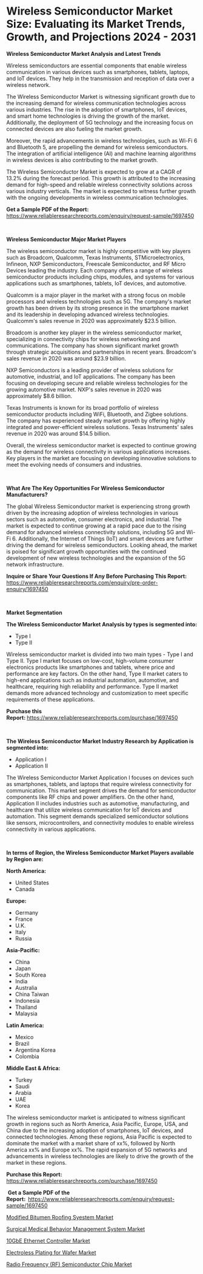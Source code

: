 <p><h1>Wireless Semiconductor Market Size: Evaluating its Market Trends, Growth, and Projections 2024 - 2031</h1></p><p><strong>Wireless Semiconductor Market Analysis and Latest Trends</strong></p>
<p><p>Wireless semiconductors are essential components that enable wireless communication in various devices such as smartphones, tablets, laptops, and IoT devices. They help in the transmission and reception of data over a wireless network.</p><p>The Wireless Semiconductor Market is witnessing significant growth due to the increasing demand for wireless communication technologies across various industries. The rise in the adoption of smartphones, IoT devices, and smart home technologies is driving the growth of the market. Additionally, the deployment of 5G technology and the increasing focus on connected devices are also fueling the market growth.</p><p>Moreover, the rapid advancements in wireless technologies, such as Wi-Fi 6 and Bluetooth 5, are propelling the demand for wireless semiconductors. The integration of artificial intelligence (AI) and machine learning algorithms in wireless devices is also contributing to the market growth.</p><p>The Wireless Semiconductor Market is expected to grow at a CAGR of 13.2% during the forecast period. This growth is attributed to the increasing demand for high-speed and reliable wireless connectivity solutions across various industry verticals. The market is expected to witness further growth with the ongoing developments in wireless communication technologies.</p></p>
<p><strong>Get a Sample PDF of the Report:&nbsp;</strong> <a href="https://www.reliableresearchreports.com/enquiry/request-sample/1697450">https://www.reliableresearchreports.com/enquiry/request-sample/1697450</a></p>
<p>&nbsp;</p>
<p><strong>Wireless Semiconductor Major Market Players</strong></p>
<p><p>The wireless semiconductor market is highly competitive with key players such as Broadcom, Qualcomm, Texas Instruments, STMicroelectronics, Infineon, NXP Semiconductors, Freescale Semiconductor, and RF Micro Devices leading the industry. Each company offers a range of wireless semiconductor products including chips, modules, and systems for various applications such as smartphones, tablets, IoT devices, and automotive.</p><p>Qualcomm is a major player in the market with a strong focus on mobile processors and wireless technologies such as 5G. The company's market growth has been driven by its strong presence in the smartphone market and its leadership in developing advanced wireless technologies. Qualcomm's sales revenue in 2020 was approximately $23.5 billion.</p><p>Broadcom is another key player in the wireless semiconductor market, specializing in connectivity chips for wireless networking and communications. The company has shown significant market growth through strategic acquisitions and partnerships in recent years. Broadcom's sales revenue in 2020 was around $23.9 billion.</p><p>NXP Semiconductors is a leading provider of wireless solutions for automotive, industrial, and IoT applications. The company has been focusing on developing secure and reliable wireless technologies for the growing automotive market. NXP's sales revenue in 2020 was approximately $8.6 billion.</p><p>Texas Instruments is known for its broad portfolio of wireless semiconductor products including WiFi, Bluetooth, and Zigbee solutions. The company has experienced steady market growth by offering highly integrated and power-efficient wireless solutions. Texas Instruments' sales revenue in 2020 was around $14.5 billion.</p><p>Overall, the wireless semiconductor market is expected to continue growing as the demand for wireless connectivity in various applications increases. Key players in the market are focusing on developing innovative solutions to meet the evolving needs of consumers and industries.</p></p>
<p>&nbsp;</p>
<p><strong>What Are The Key Opportunities For Wireless Semiconductor Manufacturers?</strong></p>
<p><p>The global Wireless Semiconductor market is experiencing strong growth driven by the increasing adoption of wireless technologies in various sectors such as automotive, consumer electronics, and industrial. The market is expected to continue growing at a rapid pace due to the rising demand for advanced wireless connectivity solutions, including 5G and Wi-Fi 6. Additionally, the Internet of Things (IoT) and smart devices are further driving the demand for wireless semiconductors. Looking ahead, the market is poised for significant growth opportunities with the continued development of new wireless technologies and the expansion of the 5G network infrastructure.</p></p>
<p><strong>Inquire or Share Your Questions If Any Before Purchasing This Report:</strong> <a href="https://www.reliableresearchreports.com/enquiry/pre-order-enquiry/1697450">https://www.reliableresearchreports.com/enquiry/pre-order-enquiry/1697450</a></p>
<p>&nbsp;</p>
<p><strong>Market Segmentation</strong></p>
<p><strong>The Wireless Semiconductor Market Analysis by types is segmented into:</strong></p>
<p><ul><li>Type I</li><li>Type II</li></ul></p>
<p><p>Wireless semiconductor market is divided into two main types - Type I and Type II. Type I market focuses on low-cost, high-volume consumer electronics products like smartphones and tablets, where price and performance are key factors. On the other hand, Type II market caters to high-end applications such as industrial automation, automotive, and healthcare, requiring high reliability and performance. Type II market demands more advanced technology and customization to meet specific requirements of these applications.</p></p>
<p><strong>Purchase this Report:&nbsp;</strong><a href="https://www.reliableresearchreports.com/purchase/1697450">https://www.reliableresearchreports.com/purchase/1697450</a></p>
<p>&nbsp;</p>
<p><strong>The Wireless Semiconductor Market Industry Research by Application is segmented into:</strong></p>
<p><ul><li>Application I</li><li>Application II</li></ul></p>
<p><p>The Wireless Semiconductor Market Application I focuses on devices such as smartphones, tablets, and laptops that require wireless connectivity for communication. This market segment drives the demand for semiconductor components like RF chips and power amplifiers. On the other hand, Application II includes industries such as automotive, manufacturing, and healthcare that utilize wireless communication for IoT devices and automation. This segment demands specialized semiconductor solutions like sensors, microcontrollers, and connectivity modules to enable wireless connectivity in various applications.</p></p>
<p>&nbsp;</p>
<p><strong>In terms of Region, the Wireless Semiconductor Market Players available by Region are:</strong></p>
<p>
    <p> <strong> North America: </strong>
        <ul>
            <li>United States</li>
            <li>Canada</li>
        </ul>
        </p> 
    <p> <strong> Europe: </strong>
        <ul>
            <li>Germany</li>
            <li>France</li>
            <li>U.K.</li>
            <li>Italy</li>
            <li>Russia</li>
        </ul>
        </p> 
    <p> <strong> Asia-Pacific: </strong>
        <ul>
            <li>China</li>
            <li>Japan</li>
            <li>South Korea</li>
            <li>India</li>
            <li>Australia</li>
            <li>China Taiwan</li>
            <li>Indonesia</li>
            <li>Thailand</li>
            <li>Malaysia</li>
        </ul>
        </p> 
    <p> <strong> Latin America: </strong>
        <ul>
            <li>Mexico</li>
            <li>Brazil</li>
            <li>Argentina Korea</li>
            <li>Colombia</li>
        </ul>
        </p> 
    <p> <strong> Middle East & Africa: </strong>
        <ul>
            <li>Turkey</li>
            <li>Saudi</li>
            <li>Arabia</li>
            <li>UAE</li>
            <li>Korea</li>
        </ul>
    </p>
    </p>
<p><p>The wireless semiconductor market is anticipated to witness significant growth in regions such as North America, Asia Pacific, Europe, USA, and China due to the increasing adoption of smartphones, IoT devices, and connected technologies. Among these regions, Asia Pacific is expected to dominate the market with a market share of xx%, followed by North America xx% and Europe xx%. The rapid expansion of 5G networks and advancements in wireless technologies are likely to drive the growth of the market in these regions.</p></p>
<p><strong>Purchase this Report: </strong><a href="https://www.reliableresearchreports.com/purchase/1697450">https://www.reliableresearchreports.com/purchase/1697450</a></p>
<p>&nbsp;<strong>Get a Sample PDF of the Report:&nbsp;&nbsp;</strong><a href="https://www.reliableresearchreports.com/enquiry/request-sample/1697450">https://www.reliableresearchreports.com/enquiry/request-sample/1697450</a></p>
<p><strong></strong></p>
<p><p><a href="https://medium.com/@oliviastone00/modified-bitumen-roofing-syestem-market-outlook-industry-overview-and-forecast-2024-to-2031-b74cb518abb2">Modified Bitumen Roofing Syestem Market</a></p><p><a href="https://medium.com/@oliviastone00/analyzing-surgical-medical-behavior-management-system-market-global-industry-perspective-and-afd8f0210f8e">Surgical Medical Behavior Management System Market</a></p><p><a href="https://github.com/mancsybtousav/Market-Research-Report-List-1/blob/main/10gbe-ethernet-controller-market.md">10GbE Ethernet Controller Market</a></p><p><a href="https://medium.com/@lauragriffin12/decoding-electroless-plating-for-wafer-market-metrics-market-share-trends-and-growth-patterns-a54677273688">Electroless Plating for Wafer Market</a></p><p><a href="https://github.com/josesg55/Market-Research-Report-List-1/blob/main/radio-frequency-rf-semiconductor-chip-market.md">Radio Frequency (RF) Semiconductor Chip Market</a></p></p>